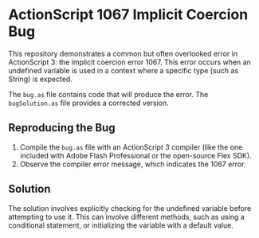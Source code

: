# ActionScript 1067 Implicit Coercion Bug

This repository demonstrates a common but often overlooked error in ActionScript 3: the implicit coercion error 1067.  This error occurs when an undefined variable is used in a context where a specific type (such as String) is expected.

The `bug.as` file contains code that will produce the error. The `bugSolution.as` file provides a corrected version.

## Reproducing the Bug
1. Compile the `bug.as` file with an ActionScript 3 compiler (like the one included with Adobe Flash Professional or the open-source Flex SDK).
2. Observe the compiler error message, which indicates the 1067 error.

## Solution
The solution involves explicitly checking for the undefined variable before attempting to use it. This can involve different methods, such as using a conditional statement, or initializing the variable with a default value.